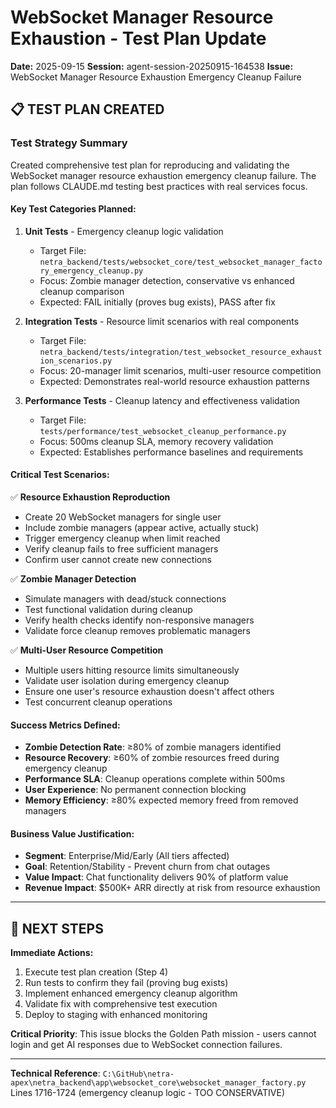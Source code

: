 # WebSocket Manager Resource Exhaustion - Test Plan Update

**Date:** 2025-09-15
**Session:** agent-session-20250915-164538
**Issue:** WebSocket Manager Resource Exhaustion Emergency Cleanup Failure

## 📋 TEST PLAN CREATED

### Test Strategy Summary

Created comprehensive test plan for reproducing and validating the WebSocket manager resource exhaustion emergency cleanup failure. The plan follows CLAUDE.md testing best practices with real services focus.

#### **Key Test Categories Planned:**

1. **Unit Tests** - Emergency cleanup logic validation
   - Target File: `netra_backend/tests/websocket_core/test_websocket_manager_factory_emergency_cleanup.py`
   - Focus: Zombie manager detection, conservative vs enhanced cleanup comparison
   - Expected: FAIL initially (proves bug exists), PASS after fix

2. **Integration Tests** - Resource limit scenarios with real components
   - Target File: `netra_backend/tests/integration/test_websocket_resource_exhaustion_scenarios.py`
   - Focus: 20-manager limit scenarios, multi-user resource competition
   - Expected: Demonstrates real-world resource exhaustion patterns

3. **Performance Tests** - Cleanup latency and effectiveness validation
   - Target File: `tests/performance/test_websocket_cleanup_performance.py`
   - Focus: 500ms cleanup SLA, memory recovery validation
   - Expected: Establishes performance baselines and requirements

#### **Critical Test Scenarios:**

✅ **Resource Exhaustion Reproduction**
- Create 20 WebSocket managers for single user
- Include zombie managers (appear active, actually stuck)
- Trigger emergency cleanup when limit reached
- Verify cleanup fails to free sufficient managers
- Confirm user cannot create new connections

✅ **Zombie Manager Detection**
- Simulate managers with dead/stuck connections
- Test functional validation during cleanup
- Verify health checks identify non-responsive managers
- Validate force cleanup removes problematic managers

✅ **Multi-User Resource Competition**
- Multiple users hitting resource limits simultaneously
- Validate user isolation during emergency cleanup
- Ensure one user's resource exhaustion doesn't affect others
- Test concurrent cleanup operations

#### **Success Metrics Defined:**

- **Zombie Detection Rate**: ≥80% of zombie managers identified
- **Resource Recovery**: ≥60% of zombie resources freed during emergency cleanup
- **Performance SLA**: Cleanup operations complete within 500ms
- **User Experience**: No permanent connection blocking
- **Memory Efficiency**: ≥80% expected memory freed from removed managers

#### **Business Value Justification:**

- **Segment**: Enterprise/Mid/Early (All tiers affected)
- **Goal**: Retention/Stability - Prevent churn from chat outages
- **Value Impact**: Chat functionality delivers 90% of platform value
- **Revenue Impact**: $500K+ ARR directly at risk from resource exhaustion

---

## 🚀 NEXT STEPS

**Immediate Actions:**
1. Execute test plan creation (Step 4)
2. Run tests to confirm they fail (proving bug exists)
3. Implement enhanced emergency cleanup algorithm
4. Validate fix with comprehensive test execution
5. Deploy to staging with enhanced monitoring

**Critical Priority**: This issue blocks the Golden Path mission - users cannot login and get AI responses due to WebSocket connection failures.

---

**Technical Reference**: `C:\GitHub\netra-apex\netra_backend\app\websocket_core\websocket_manager_factory.py` Lines 1716-1724 (emergency cleanup logic - TOO CONSERVATIVE)
